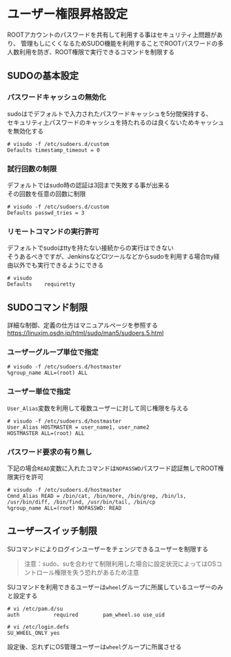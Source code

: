 # ユーザー権限昇格設定
ROOTアカウントのパスワードを共有して利用する事はセキュリティ上問題があり、
管理もしにくくなるためSUDO機能を利用することでROOTパスワードの多人数利用を防ぎ、ROOT権限で実行できるコマンドを制限する  

## SUDOの基本設定

### パスワードキャッシュの無効化  
sudoはでデフォルトで入力されたパスワードキャッシュを5分間保持する、  
セキュリティ上パスワードのキャッシュを持たれるのは良くないためキャッシュを無効化する  

```
# visudo -f /etc/sudoers.d/custom
Defaults timestamp_timeout = 0
```

### 試行回数の制限  
デフォルトではsudo時の認証は3回まで失敗する事が出来る  
その回数を任意の回数に制限  

```
# visudo -f /etc/sudoers.d/custom
Defaults passwd_tries = 3
```

### リモートコマンドの実行許可  
デフォルトでsudoはttyを持たない接続からの実行はできない  
そうあるべきですが、JenkinsなどCIツールなどからsudoを利用する場合tty経由以外でも実行できるようにできる  

```
# visudo
Defaults    requiretty
```

## SUDOコマンド制限
詳細な制御、定義の仕方はマニュアルページを参照する  
https://linuxjm.osdn.jp/html/sudo/man5/sudoers.5.html  

### ユーザーグループ単位で指定  

```
# visudo -f /etc/sudoers.d/hostmaster
%group_name ALL=(root) ALL
```

### ユーザー単位で指定  
`User_Alias`変数を利用して複数ユーザーに対して同じ権限を与える  

```
# visudo -f /etc/sudoers.d/hostmaster
User_Alias HOSTMASTER = user_name1, user_name2
HOSTMASTER ALL=(root) ALL
```

### パスワード要求の有り無し  
下記の場合`READ`変数に入れたコマンドは`NOPASSWD`パスワード認証無しでROOT権限実行を許可  

```
# visudo -f /etc/sudoers.d/hostmaster
Cmnd_Alias READ = /bin/cat, /bin/more, /bin/grep, /bin/ls, /usr/bin/diff, /bin/find, /usr/bin/tail, /bin/cp
%group_name ALL=(root) NOPASSWD: READ
```

## ユーザースイッチ制限
SUコマンドによりログインユーザーをチェンジできるユーザーを制限する  

> 注意：sudo、suを合わせて制限利用した場合に設定状況によってはOSコントロール権限を失う恐れがあるため注意  

SUコマンドを利用できるユーザーは`wheel`グループに所属しているユーザーのみと設定する  

```
# vi /etc/pam.d/su
auth           required        pam_wheel.so use_uid
```

```
# vi /etc/login.defs
SU_WHEEL_ONLY yes
```

設定後、忘れずにOS管理ユーザーは`wheel`グループに所属させる  
